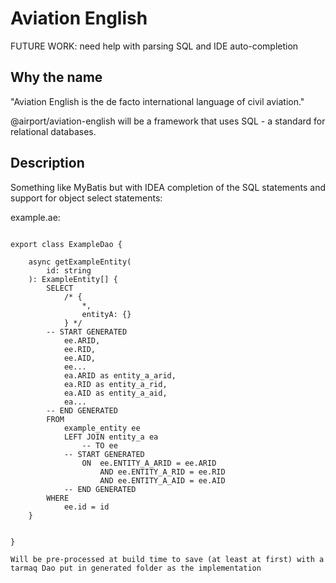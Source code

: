 # Aviation English

FUTURE WORK: need help with parsing SQL and IDE auto-completion

## Why the name

"Aviation English is the de facto international language of civil aviation."

@airport/aviation-english will be a framework that uses SQL - a standard for relational databases.

## Description

Something like MyBatis but with IDEA completion of the SQL statements and support for object select statements:

example.ae:

<pre><code>
export class ExampleDao {

    async getExampleEntity(
        id: string
    ): ExampleEntity[] {
        SELECT 
            /* {
                *,
                entityA: {}
            } */
        -- START GENERATED  
            ee.ARID,
            ee.RID,
            ee.AID,
            ee...
            ea.ARID as entity_a_arid,
            ea.RID as entity_a_rid,
            ea.AID as entity_a_aid,
            ea...
        -- END GENERATED
        FROM
            example_entity ee
            LEFT JOIN entity_a ea
                -- TO ee
            -- START GENERATED  
                ON  ee.ENTITY_A_ARID = ee.ARID
                    AND ee.ENTITY_A_RID = ee.RID
                    AND ee.ENTITY_A_AID = ee.AID
            -- END GENERATED
        WHERE
            ee.id = id
    }


}

Will be pre-processed at build time to save (at least at first) with a tarmaq Dao put in generated folder as the implementation

</code></pre>